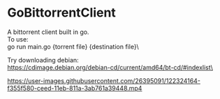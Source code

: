 # GoBittorrentClient
A bittorrent client built in go. \
To use:\
go run main.go {torrent file} {destination file}\

Try downloading debian:\
https://cdimage.debian.org/debian-cd/current/amd64/bt-cd/#indexlist\


https://user-images.githubusercontent.com/26395091/122324164-f355f580-ceed-11eb-811a-3ab761a39448.mp4

